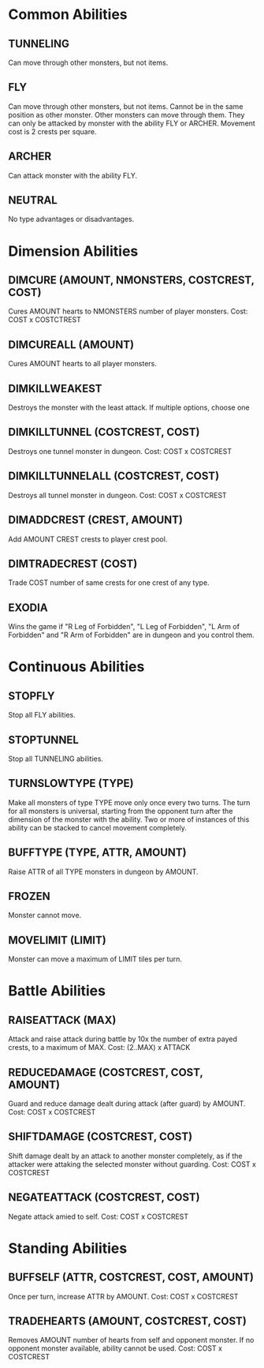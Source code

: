 # Common Abilities
## TUNNELING
Can move through other monsters, but not items.

## FLY
Can move through other monsters, but not items. Cannot be in the same position as other monster. Other monsters can move through them. They can only be attacked by monster with the ability FLY or ARCHER. Movement cost is 2 crests per square.

## ARCHER
Can attack monster with the ability FLY.

## NEUTRAL
No type advantages or disadvantages.

# Dimension Abilities
## DIMCURE (AMOUNT, NMONSTERS, COSTCREST, COST)
Cures AMOUNT hearts to NMONSTERS number of player monsters.
Cost: COST x COSTCTREST

## DIMCUREALL (AMOUNT) 
Cures AMOUNT hearts to all player monsters.

## DIMKILLWEAKEST
Destroys the monster with the least attack. If multiple options, choose one

## DIMKILLTUNNEL (COSTCREST, COST)
Destroys one tunnel monster in dungeon.
Cost: COST x COSTCREST

## DIMKILLTUNNELALL (COSTCREST, COST)
Destroys all tunnel monster in dungeon.
Cost: COST x COSTCREST

## DIMADDCREST (CREST, AMOUNT)
Add AMOUNT CREST crests to player crest pool.

## DIMTRADECREST (COST)
Trade COST number of same crests for one crest of any type.

## EXODIA
Wins the game if "R Leg of Forbidden", "L Leg of Forbidden", "L Arm of Forbidden" and "R Arm of Forbidden" are in dungeon and you control them.

# Continuous Abilities
## STOPFLY
Stop all FLY abilities.

## STOPTUNNEL
Stop all TUNNELING abilities.

## TURNSLOWTYPE (TYPE)
Make all monsters of type TYPE move only once every two turns. The turn for all monsters is universal, starting from the opponent turn after the dimension of the monster with the ability. Two or more of instances of this ability can be stacked to cancel movement completely.

## BUFFTYPE (TYPE, ATTR, AMOUNT)
Raise ATTR of all TYPE monsters in dungeon by AMOUNT.

## FROZEN
Monster cannot move.

## MOVELIMIT (LIMIT)
Monster can move a maximum of LIMIT tiles per turn.

# Battle Abilities
## RAISEATTACK (MAX)
Attack and raise attack during battle by 10x the number of extra payed crests, to a maximum of MAX.
Cost: (2..MAX) x ATTACK

## REDUCEDAMAGE (COSTCREST, COST, AMOUNT)
Guard and reduce damage dealt during attack (after guard) by AMOUNT.
Cost: COST x COSTCREST

## SHIFTDAMAGE (COSTCREST, COST)
Shift damage dealt by an attack to another monster completely, as if the attacker were attaking the selected monster without guarding.
Cost: COST x COSTCREST

## NEGATEATTACK (COSTCREST, COST) 
Negate attack amied to self.
Cost: COST x COSTCREST

# Standing Abilities
## BUFFSELF (ATTR, COSTCREST, COST, AMOUNT)
Once per turn, increase ATTR by AMOUNT.
Cost: COST x COSTCREST

## TRADEHEARTS (AMOUNT, COSTCREST, COST)
Removes AMOUNT number of hearts from self and opponent monster. If no opponent monster available, ability cannot be used.
Cost: COST x COSTCREST
